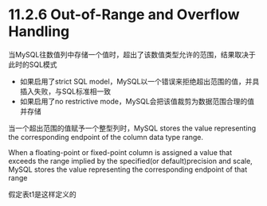# 11.2.6 Out-of-Range and Overflow Handling
当MySQL往数值列中存储一个值时，超出了该数值类型允许的范围，结果取决于此时的SQL模式
* 如果启用了strict SQL model，MySQL以一个错误来拒绝超出范围的值，并具插入失败，与SQL标准相一致
* 如果启用了no restrictive mode，MySQL会把该值裁剪为数据范围合理的值并存储

当一个超出范围的值赋予一个整型列时，MySQL stores the value representing the corresponding endpoint of the column data type range.

When a floating-point or fixed-point column is assigned a value that exceeds the range implied by the specified(or default)precision and scale, MySQL stores the value representing the corresponding endpoint of that range

假定表t1是这样定义的
